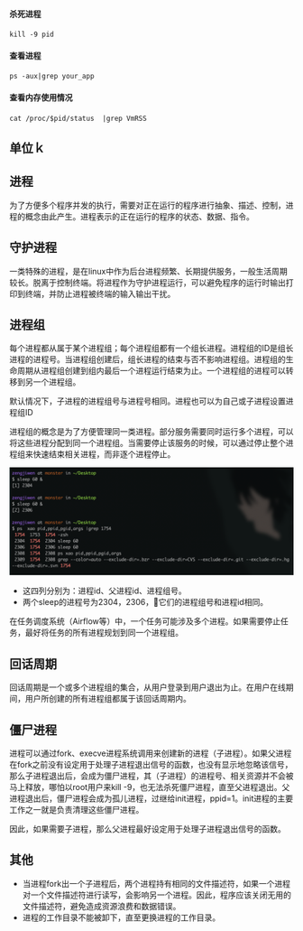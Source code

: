 
#### 杀死进程
```
kill -9 pid
```

#### 查看进程
```
ps -aux|grep your_app
```

#### 查看内存使用情况
```
cat /proc/$pid/status  |grep VmRSS
```
单位ｋ
---

## 进程
为了方便多个程序并发的执行，需要对正在运行的程序进行抽象、描述、控制，进程的概念由此产生。进程表示的正在运行的程序的状态、数据、指令。

## 守护进程
一类特殊的进程，是在linux中作为后台进程频繁、长期提供服务，一般生活周期较长。脱离于控制终端。将进程作为守护进程运行，可以避免程序的运行时输出打印到终端，并防止进程被终端的输入输出干扰。

## 进程组
每个进程都从属于某个进程组；每个进程组都有一个组长进程。进程组的ID是组长进程的进程号。当进程组创建后，组长进程的结束与否不影响进程组。进程组的生命周期从进程组创建到组内最后一个进程运行结束为止。一个进程组的进程可以转移到另一个进程组。

默认情况下，子进程的进程组号与进程号相同。进程也可以为自己或子进程设置进程组ID

进程组的概念是为了方便管理同一类进程。部分服务需要同时运行多个进程，可以将这些进程分配到同一个进程组。当需要停止该服务的时候，可以通过停止整个进程组来快速结束相关进程，而非逐个进程停止。

<p align="center">
<img src="./resource/proc_group.png" alt="drawing" width="600"/>
</p>

- 这四列分别为：进程id、父进程id、进程组号。
- 两个sleep的进程号为2304，2306，它们的进程组号和进程id相同。

在任务调度系统（Airflow等）中，一个任务可能涉及多个进程。如果需要停止任务，最好将任务的所有进程规划到同一个进程组。

## 回话周期
回话周期是一个或多个进程组的集合，从用户登录到用户退出为止。在用户在线期间，用户所创建的所有进程组都属于该回话周期内。

## 僵尸进程
进程可以通过fork、execve进程系统调用来创建新的进程（子进程）。如果父进程在fork之前没有设定用于处理子进程退出信号的函数，也没有显示地忽略该信号，那么子进程退出后，会成为僵尸进程，其（子进程）的进程号、相关资源并不会被马上释放，哪怕以root用户来kill -9，也无法杀死僵尸进程，直至父进程退出。父进程退出后，僵尸进程会成为孤儿进程，过继给init进程，ppid=1。init进程的主要工作之一就是负责清理这些僵尸进程。

因此，如果需要子进程，那么父进程最好设定用于处理子进程退出信号的函数。


## 其他
- 当进程fork出一个子进程后，两个进程持有相同的文件描述符，如果一个进程对一个文件描述符进行读写，会影响另一个进程。因此，程序应该关闭无用的文件描述符，避免造成资源浪费和数据错误。
- 进程的工作目录不能被卸下，直至更换进程的工作目录。